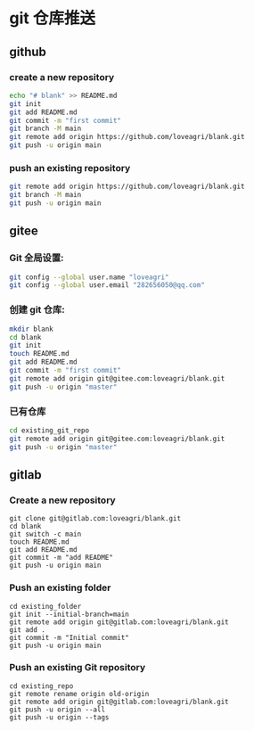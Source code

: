 # git 仓库推送

## github

### create a new repository 

```sh
echo "# blank" >> README.md
git init
git add README.md
git commit -m "first commit"
git branch -M main
git remote add origin https://github.com/loveagri/blank.git
git push -u origin main
```

### push an existing repository 

```sh
git remote add origin https://github.com/loveagri/blank.git
git branch -M main
git push -u origin main
```

## gitee

### Git 全局设置:

```sh
git config --global user.name "loveagri"
git config --global user.email "282656050@qq.com"
```

### 创建 git 仓库:

```sh
mkdir blank
cd blank
git init 
touch README.md
git add README.md
git commit -m "first commit"
git remote add origin git@gitee.com:loveagri/blank.git
git push -u origin "master"
```

### 已有仓库

```sh
cd existing_git_repo
git remote add origin git@gitee.com:loveagri/blank.git
git push -u origin "master"
```

## gitlab

### Create a new repository

```shell
git clone git@gitlab.com:loveagri/blank.git
cd blank
git switch -c main
touch README.md
git add README.md
git commit -m "add README"
git push -u origin main
```

### Push an existing folder

```shell
cd existing_folder
git init --initial-branch=main
git remote add origin git@gitlab.com:loveagri/blank.git
git add .
git commit -m "Initial commit"
git push -u origin main
```

### Push an existing Git repository

```shell
cd existing_repo
git remote rename origin old-origin
git remote add origin git@gitlab.com:loveagri/blank.git
git push -u origin --all
git push -u origin --tags
```


